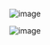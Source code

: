 ![image](https://github.com/user-attachments/assets/1a328fa9-bad7-4f00-9cf6-4f3e7ca2f4f7)

![image](https://github.com/user-attachments/assets/1abe6784-2a87-4942-927c-dc6d83b34c94)

